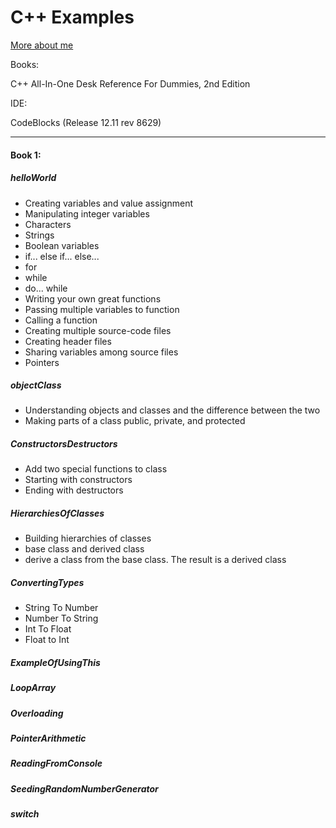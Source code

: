 C++ Examples
===========

[More about me](http://felixfan.github.io)     

Books:

C++ All-In-One Desk Reference For Dummies, 2nd Edition

IDE:

CodeBlocks (Release 12.11 rev 8629)

***

#### Book 1:

##### helloWorld 

* Creating variables and value assignment
* Manipulating integer variables
* Characters
* Strings
* Boolean variables
* if... else if... else...
* for
* while
* do... while
* Writing your own great functions
* Passing multiple variables to function
* Calling a function
* Creating multiple source-code files
* Creating header files
* Sharing variables among source files
* Pointers

##### objectClass

* Understanding objects and classes and the difference between the two
* Making parts of a class public, private, and protected

##### ConstructorsDestructors

* Add two special functions to class
* Starting with constructors
* Ending with destructors

##### HierarchiesOfClasses

* Building hierarchies of classes
* base class and derived class
* derive a class from the base class. The result is a derived class

##### ConvertingTypes

* String To Number
* Number To String
* Int To Float
* Float to Int

##### ExampleOfUsingThis

##### LoopArray

##### Overloading

##### PointerArithmetic

##### ReadingFromConsole

##### SeedingRandomNumberGenerator

##### switch




